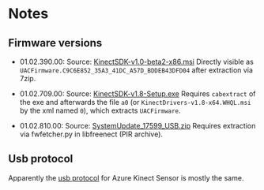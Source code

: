 # Notes

## Firmware versions

- 01.02.390.00:
        Source: [KinectSDK-v1.0-beta2-x86.msi](http://download.microsoft.com/download/F/9/9/F99791F2-D5BE-478A-B77A-830AD14950C3/KinectSDK-v1.0-beta2-x86.msi)
        Directly visible as `UACFirmware.C9C6E852_35A3_41DC_A57D_BDDEB43DFD04` after extraction via 7zip.

- 01.02.709.00:
        Source: [KinectSDK-v1.8-Setup.exe](https://www.microsoft.com/en-us/download/details.aspx?id=40278)
        Requires `cabextract` of the exe and afterwards the file `a0` (or `KinectDrivers-v1.8-x64.WHQL.msi` by the xml named `0`), which extracts `UACFirmware`.

- 01.02.810.00:
        Source: [SystemUpdate_17599_USB.zip](https://web.archive.org/web/20220113165637/https://download.microsoft.com/download/b/5/b/b5b2e1bc-a5c7-4e78-9518-e1c59ff738d0/SystemUpdate_17559_USB.zip)
        Requires extraction via fwfetcher.py in libfreenect (PIR archive).

## Usb protocol

Apparently the [usb protocol](https://github.com/microsoft/Azure-Kinect-Sensor-SDK/blob/develop/src/usbcommand/usbcommand.c#L598) for Azure Kinect Sensor is mostly the same.

